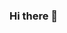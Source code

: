 ### Hi there 👋

<!--
**lee-johnn/lee-johnn** is a ✨ _special_ ✨ repository because its `README.md` (this file) appears on your GitHub profile.

Here are some ideas to get you started:

John Lee
-->
